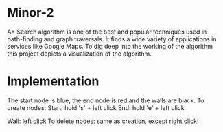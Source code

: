 # Minor-2
A* Search algorithm is one of the best and popular techniques used in path-finding and graph traversals. It finds a wide variety of applications in services like Google Maps. To dig deep into the working of the algorithm this project depicts a visualization of the algorithm.

# Implementation
The start node is blue, the end node is red and the walls are black.
To create nodes:
Start: hold 's' + left click
End: hold 'e' + left click

Wall: left click
To delete nodes:
same as creation, except right click!
